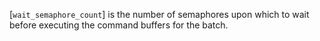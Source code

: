 [`wait_semaphore_count`] is the number of semaphores upon which to wait
before executing the command buffers for the batch.